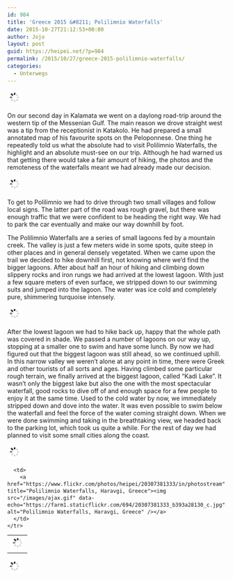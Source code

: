 ```yaml
---
id: 984
title: 'Greece 2015 &#8211; Polilimnio Waterfalls'
date: 2015-10-27T21:12:53+00:00
author: Jojo
layout: post
guid: https://heipei.net/?p=984
permalink: /2015/10/27/greece-2015-polilimnio-waterfalls/
categories:
  - Unterwegs
---
```

<div class="img aligncenter">
  <a href="https://www.flickr.com/photos/heipei/20416523824/in/photostream" title="Polilimnio Waterfalls, Haravgi, Greece"><img src="/images/ajax.gif" data-echo="https://farm6.staticflickr.com/5707/20416523824_3a018ca434_b.jpg" alt="Polilimnio Waterfalls, Haravgi, Greece" /></a>
</div>

On our second day in Kalamata we went on a daylong road-trip around the western tip of the Messenian Gulf. The main reason we drove straight west was a tip from the receptionist in Katakolo. He had prepared a small annotated map of his favourite spots on the Peloponnese. One thing he repeatedly told us what the absolute had to visit Polilimnio Waterfalls, the highlight and an absolute must-see on our trip. Although he had warned us that getting there would take a fair amount of hiking, the photos and the remoteness of the waterfalls meant we had already made our decision.

<div class="img aligncenter">
  <a href="https://www.flickr.com/photos/heipei/20305821744/in/photostream" title="Polilimnio Waterfalls, Haravgi, Greece"><img src="/images/ajax.gif" data-echo="https://farm1.staticflickr.com/725/20305821744_5858c945e9_b.jpg" alt="Polilimnio Waterfalls, Haravgi, Greece" /></a>
</div>

To get to Polilimnio we had to drive through two small villages and follow local signs. The latter part of the road was rough gravel, but there was enough traffic that we were confident to be heading the right way. We had to park the car eventually and make our way downhill by foot.
  
The Polilimnio Waterfalls are a series of small lagoons fed by a mountain creek. The valley is just a few meters wide in some spots, quite steep in other places and in general densely vegetated. When we came upon the trail we decided to hike downhill first, not knowing where we&#8217;d find the bigger lagoons. After about half an hour of hiking and climbing down slippery rocks and iron rungs we had arrived at the lowest lagoon. With just a few square meters of even surface, we stripped down to our swimming suits and jumped into the lagoon. The water was ice cold and completely pure, shimmering turquoise intensely.

<div class="img aligncenter">
  <a href="https://www.flickr.com/photos/heipei/20902151816/in/photostream" title="Polilimnio Waterfalls, Haravgi, Greece"><img src="/images/ajax.gif" data-echo="https://farm1.staticflickr.com/681/20902151816_b578100844_b.jpg" alt="Polilimnio Waterfalls, Haravgi, Greece" /></a>
</div>

After the lowest lagoon we had to hike back up, happy that the whole path was covered in shade. We passed a number of lagoons on our way up, stopping at a smaller one to swim and have some lunch. By now we had figured out that the biggest lagoon was still ahead, so we continued uphill. In this narrow valley we weren&#8217;t alone at any point in time, there were Greek and other tourists of all sorts and ages. Having climbed some particular rough terrain, we finally arrived at the biggest lagoon, called &#8220;Kadi Lake&#8221;. It wasn&#8217;t only the biggest lake but also the one with the most spectacular waterfall, good rocks to dive off of and enough space for a few people to enjoy it at the same time. Used to the cold water by now, we immediately stripped down and dove into the water. It was even possible to swim below the waterfall and feel the force of the water coming straight down. When we were done swimming and taking in the breathtaking view, we headed back to the parking lot, which took us quite a while. For the rest of day we had planned to visit some small cities along the coast.

<div class="img aligncenter">
  <div>
    <a href="https://www.flickr.com/photos/heipei/20991252592/in/photostream" title="Polilimnio Waterfalls, Haravgi, Greece"><img src="/images/ajax.gif" data-echo="https://farm6.staticflickr.com/5675/20991252592_084f912953_b.jpg" alt="Polilimnio Waterfalls, Haravgi, Greece" /></a>
  </div>
  
  <table>
    <tr>
      <td>
        <a href="https://www.flickr.com/photos/heipei/21029220812/in/photostream" title="Polilimnio Waterfalls, Haravgi, Greece"><img src="/images/ajax.gif" data-echo="https://farm1.staticflickr.com/635/21029220812_be11ec0c76_c.jpg" alt="Polilimnio Waterfalls, Haravgi, Greece" /></a>
      </td>
      
      <td>
        <a href="https://www.flickr.com/photos/heipei/20307381333/in/photostream" title="Polilimnio Waterfalls, Haravgi, Greece"><img src="/images/ajax.gif" data-echo="https://farm1.staticflickr.com/694/20307381333_b393a28130_c.jpg" alt="Polilimnio Waterfalls, Haravgi, Greece" /></a>
      </td>
    </tr>
  </table>
  
  <div>
    <a href="https://www.flickr.com/photos/heipei/20813034640/in/photostream" title="Polilimnio Waterfalls, Haravgi, Greece"><img src="/images/ajax.gif" data-echo="https://farm1.staticflickr.com/603/20813034640_3f04fa9d78_b.jpg" alt="Polilimnio Waterfalls, Haravgi, Greece" /></a>
  </div>
</div>
